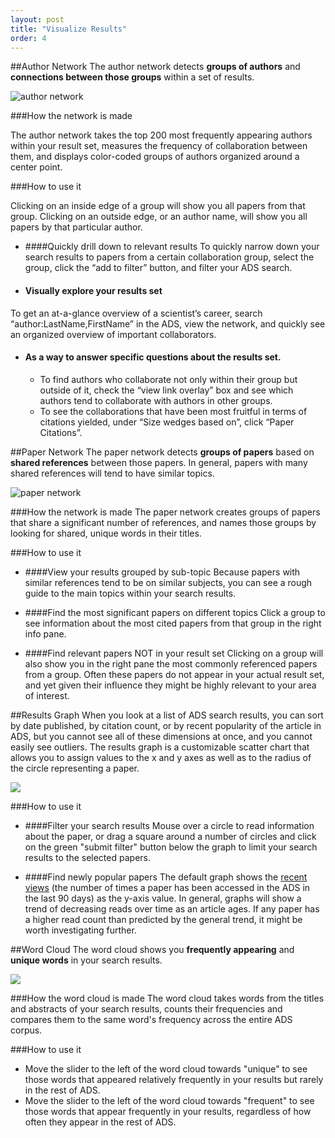 ```yaml
---
layout: post
title: "Visualize Results"
order: 4
---
```





##Author Network
The author network detects **groups of authors** and **connections between those groups** within a set of results.

<img src="{{site.baseurl}}/img/author-network.png" alt="author network" class="img-responsive">

###How the network is made

The author network takes the top 200 most frequently appearing authors within your result set, measures the frequency of collaboration between them, and displays color-coded groups of authors organized around a center point.

###How to use it

Clicking on an inside edge of a group will show you all papers from that group. Clicking on an outside edge, or an author name, will show you all papers by that particular author.

* ####Quickly drill down to relevant results
 To quickly narrow down your search results to papers from a certain collaboration group, select the group, click the “add to filter” button,  and filter your ADS search.

* #### Visually explore your results set
To get an at-a-glance overview of a scientist’s career, search “author:LastName,FirstName” in the ADS, view the network, and quickly see an organized overview of important collaborators.

* #### As a way to answer specific questions about the results set.
     * To find authors who collaborate not only within their group but outside of it, check the “view link overlay” box and see which authors tend to collaborate with authors in other groups.
     * To see the collaborations that have been most fruitful in terms of citations yielded, under “Size wedges based on”, click “Paper Citations”.


##Paper Network
The paper network detects **groups of papers** based on **shared references** between those papers. In general, papers with many shared references will tend to have similar topics.

<img src="{{site.baseurl}}/img/paper-network.png" alt="paper network" class="img-responsive">


###How the network is made
The paper network creates groups of papers that share a significant number of references, and names those groups by looking for shared, unique words in their titles.

###How to use it

* ####View your results grouped by sub-topic
Because papers with similar references tend to be on similar subjects, you can see a rough guide to the main topics within your search results.

* ####Find the most significant papers on different topics
Click a group to see information about the most cited papers from that group in the right info pane.

* ####Find relevant papers NOT in your result set
Clicking on a group will also show you in the right pane the most commonly referenced papers from a group. Often these papers do not appear in your actual result set, and yet given their influence they might be highly relevant to your area of interest.


##Results Graph
When you look at a list of ADS search results, you can sort by date published, by citation count, or by recent popularity of the article in ADS, but you cannot see all of these dimensions at once, and you cannot easily see outliers. The results graph is a customizable scatter chart that allows you to assign values to the x and y axes as well as to the radius of the circle representing a paper.

<img src="{{site.baseurl}}/img/scatter-plot.png" class="img-responsive">

###How to use it

* ####Filter your search results
Mouse over a circle to read information about the paper, or drag a square around a number of circles and click on the green "submit filter" button below the graph to limit your search results to the selected papers.

* ####Find newly popular papers
The default graph shows the [recent views]({{site.baseurl}}/actions/analyze#recent-views) (the number of times a paper has been accessed in the ADS in the last 90 days) as the y-axis value. In general, graphs will show a trend of decreasing reads over time as an article ages. If any paper has a higher read count than predicted by the general trend, it might be worth investigating further.


##Word Cloud
The word cloud shows you **frequently appearing** and **unique words** in your search results.

<img src="{{site.baseurl}}/img/word-cloud.png" class="img-responsive">


###How the word cloud is made
The word cloud takes words from the titles and abstracts of your search results, counts their frequencies and compares them to the same word's frequency across the entire ADS corpus.

###How to use it
* Move the slider to the left of the word cloud towards "unique" to see those words that appeared relatively frequently in your results but rarely in the rest of ADS.
* Move the slider to the left of the word cloud towards "frequent" to see those words that appear frequently in your results, regardless of how often they appear in the rest of ADS.




